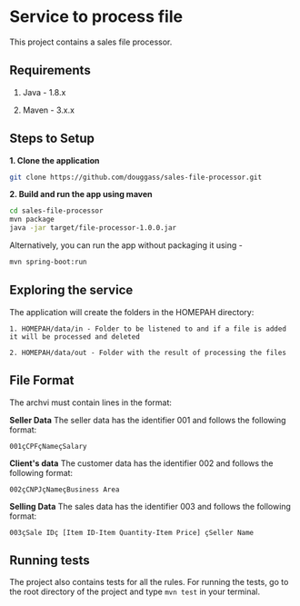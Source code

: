 # Service to process file

This project contains a sales file processor.

## Requirements

1. Java - 1.8.x

2. Maven - 3.x.x


## Steps to Setup

**1. Clone the application**

```bash
git clone https://github.com/douggass/sales-file-processor.git
```

**2. Build and run the app using maven**

```bash
cd sales-file-processor
mvn package
java -jar target/file-processor-1.0.0.jar
```

Alternatively, you can run the app without packaging it using -

```bash
mvn spring-boot:run
```

## Exploring the service

The application will create the folders in the HOMEPAH directory:

```
1. HOMEPAH/data/in - Folder to be listened to and if a file is added it will be processed and deleted

2. HOMEPAH/data/out - Folder with the result of processing the files
```

## File Format
The archvi must contain lines in the format:

**Seller Data**
The seller data has the identifier 001 and follows the following format: 

```
001çCPFçNameçSalary
```


**Client's data**
The customer data has the identifier 002 and follows the following format: 

```
002çCNPJçNameçBusiness Area
```


**Selling Data**
The sales data has the identifier 003 and follows the following format: 

```
003çSale IDç [Item ID-Item Quantity-Item Price] çSeller Name
```


## Running tests

The project also contains tests for all the rules. For running the tests, go to the root directory of the project and type `mvn test` in your terminal.